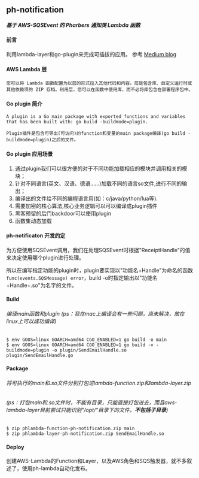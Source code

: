 ## ph-notification 
***基于 AWS-SQSEvent 的 Pharbers 通知类 Lambda 函数***

#### 前言
利用lambda-layer和go-plugin来完成可插拔的应用。
参考 [Medium blog](https://medium.com/nordcloud-engineering/how-to-build-pluggable-golang-application-and-benefit-from-aws-lambda-layers-154c8117df9b)

#### AWS Lambda 层
`您可以将 Lambda 函数配置为以层的形式拉入其他代码和内容。层是包含库、自定义运行时或其他依赖项的 ZIP 存档。利用层，您可以在函数中使用库，而不必将库包含在部署程序包中。`

#### Go plugin 简介
`A plugin is a Go main package with exported functions and variables that has been built with: go build -buildmode=plugin.`

`Plugin插件是包含可导出(可访问)的function和变量的main package编译(go build -buildmode=plugin)之后的文件。`

#### Go plugin 应用场景
1. 通过plugin我们可以很方便的对于不同功能加载相应的模块并调用相关的模块；
2. 针对不同语言(英文、汉语、德语……)加载不同的语言so文件,进行不同的输出；
3. 编译出的文件给不同的编程语言用(如：c/java/python/lua等).
4. 需要加密的核心算法,核心业务逻辑可以可以编译成plugin插件
5. 黑客预留的后门backdoor可以使用plugin
6. 函数集动态加载

#### ph-notificaton 开发约定
为方便使用SQSEvent调用，我们在处理SQSEvent时根据"ReceiptHandle"的值来决定使用哪个plugin进行处理。

所以在编写指定功能的plugin时，plugin要实现以"功能名+Handle"为命名的函数`func(events.SQSMessage) error`，build -o时指定输出以"功能名+Handle+.so"为名字的文件。

#### Build
###### 编译main函数和plugin (ps：我在mac上编译会有一些问题，尚未解决，放在linux上可以成功编译)
```shell script
$ env GOOS=linux GOARCH=amd64 CGO_ENABLED=1 go build -o main
$ env GOOS=linux GOARCH=amd64 CGO_ENABLED=1 go build -v -buildmode=plugin -o plugin/SendEmailHandle.so plugin/SendEmailHandle.go
```

#### Package
###### 将可执行的main和.so文件分别打包进lambda-function.zip和lambda-layer.zip
###### (ps：打包main和.so文件时，不能有目录，只能直接打包进去，而且aws-lambda-layer目前尝试只能识别"/opt/"目录下的文件，**不包括子目录**)
```shell script
$ zip phlambda-function-ph-notification.zip main
$ zip phlambda-layer-ph-notification.zip SendEmailHandle.so
```

#### Deploy
创建AWS-Lambda的Function和Layer，以及AWS角色和SQS触发器，就不多叙述了，使用ph-lambda自动化发布。

